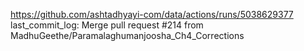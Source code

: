 https://github.com/ashtadhyayi-com/data/actions/runs/5038629377
last_commit_log: Merge pull request #214 from MadhuGeethe/Paramalaghumanjoosha_Ch4_Corrections